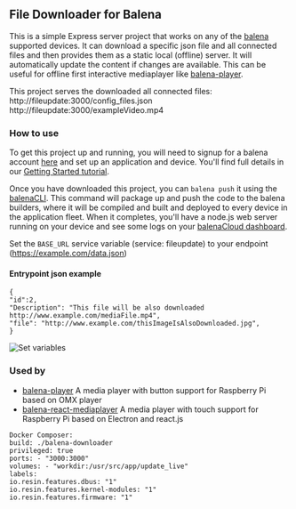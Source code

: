 ## File Downloader for Balena

This is a simple Express server project that works on any of the [balena][balena-link] supported devices. It can download a specific json file and all connected files and then provides them as a static local (offline) server. It will automatically update the content if changes are available. This can be useful for offline first interactive mediaplayer like [balena-player](https://github.com/wirewirewirewire/balena-player).

This project serves the downloaded all connected files:
http://fileupdate:3000/config_files.json
http://fileupdate:3000/exampleVideo.mp4

### How to use
To get this project up and running, you will need to signup for a balena account [here][signup-page] and set up an application and device. You'll find full details in our [Getting Started tutorial][gettingstarted-link].

Once you have downloaded this project, you can `balena push` it using the [balenaCLI][balena-cli]. This command will package up and push the code to the balena builders, where it will be compiled and built and deployed to every device in the application fleet. When it completes, you'll have a node.js web server running on your device and see some logs on your [balenaCloud dashboard][balena-dashboard].

Set the `BASE_URL` service variable (service: fileupdate) to your endpoint (https://example.com/data.json)

#### Entrypoint json example

```
{
"id":2,
"Description": "This file will be also downloaded http://www.example.com/mediaFile.mp4",
"file": "http://www.example.com/thisImageIsAlsoDownloaded.jpg",
}
```

![Set variables](https://user-images.githubusercontent.com/3281586/104630113-acdc4080-569a-11eb-9c3e-a83d39c0f88d.png)

### Used by

- [balena-player](https://github.com/wirewirewirewire/balena-player) A media player with button support for Raspberry Pi based on OMX player
- [balena-react-mediaplayer](https://github.com/wirewirewirewire/balena-react-mediaplayer) A media player with touch support for Raspberry Pi based on Electron and react.js

[balena-link]: https://balena.io/
[signup-page]: https://dashboard.balena-cloud.com/signup
[gettingstarted-link]: http://balena.io/docs/learn/getting-started/
[balena-cli]: https://www.balena.io/docs/reference/cli/
[balena-dashboard]: https://dashboard.balena-cloud.com/

```
Docker Composer:
build: ./balena-downloader
privileged: true
ports: - "3000:3000"
volumes: - "workdir:/usr/src/app/update_live"
labels:
io.resin.features.dbus: "1"
io.resin.features.kernel-modules: "1"
io.resin.features.firmware: "1"
```

